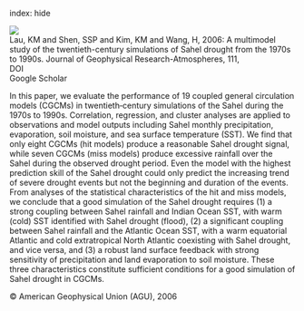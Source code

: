 index: hide

<div class="Citation">
    <div class="Citation-thumb CitationThumb-linked"  data-href="https://doi.org/10.1029/2005jd006281">
      <img src="https://static.claimspace.cloud/climate-study-static/refs/thumbs/14/Lau_et_al_2006-thumb.png" />
    </div>

  <div class="Citation-body">
    <div class="Citation-text">Lau, KM and Shen, SSP and Kim, KM and Wang, H, 2006: A multimodel study of the twentieth-century simulations of Sahel drought from the 1970s to 1990s. <span class="Article-journal">Journal of Geophysical Research-Atmospheres, </span><span class="Article-volume">111, </span></div>
    <div class="Citation-links">
      <div class="CitationLink" data-href="https://doi.org/10.1029/2005jd006281">
        <div class="CitationLink-icon CitationLink-Doi"></div>
        <div class="CitationLink-text">DOI</div>
      </div>
      <div class="CitationLink" data-href="https://scholar.google.com/scholar?q=10.1029/2005jd006281">
        <div class="CitationLink-icon CitationLink-Scholar"></div>
        <div class="CitationLink-text">Google Scholar</div>
      </div>
    </div>
  </div>
</div>

In this paper, we evaluate the performance of 19 coupled general circulation models (CGCMs) in twentieth‐century simulations of the Sahel during the 1970s to 1990s. Correlation, regression, and cluster analyses are applied to observations and model outputs including Sahel monthly precipitation, evaporation, soil moisture, and sea surface temperature (SST). We find that only eight CGCMs (hit models) produce a reasonable Sahel drought signal, while seven CGCMs (miss models) produce excessive rainfall over the Sahel during the observed drought period. Even the model with the highest prediction skill of the Sahel drought could only predict the increasing trend of severe drought events but not the beginning and duration of the events. From analyses of the statistical characteristics of the hit and miss models, we conclude that a good simulation of the Sahel drought requires (1) a strong coupling between Sahel rainfall and Indian Ocean SST, with warm (cold) SST identified with Sahel drought (flood), (2) a significant coupling between Sahel rainfall and the Atlantic Ocean SST, with a warm equatorial Atlantic and cold extratropical North Atlantic coexisting with Sahel drought, and vice versa, and (3) a robust land surface feedback with strong sensitivity of precipitation and land evaporation to soil moisture. These three characteristics constitute sufficient conditions for a good simulation of Sahel drought in CGCMs.

<div class="Citation-copy">
&copy; American Geophysical Union (AGU), 2006
</div>